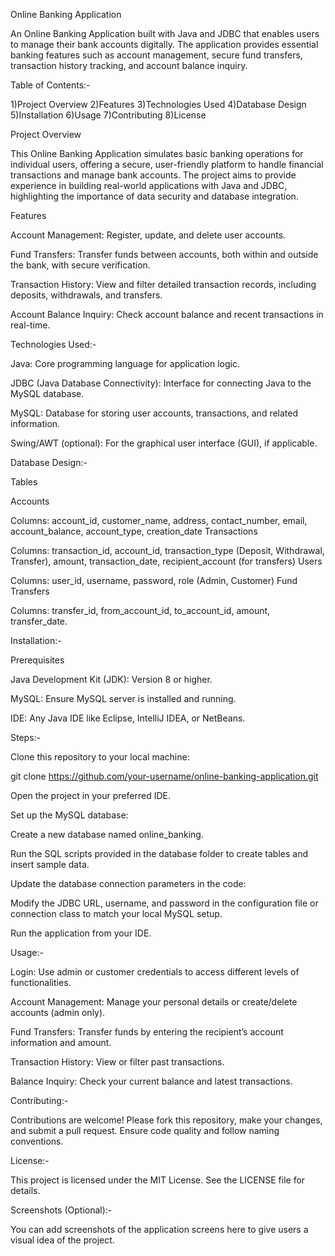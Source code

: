 Online Banking Application


An Online Banking Application built with Java and JDBC that enables users to manage their bank accounts digitally. The application provides essential banking features such as account management, secure fund transfers, transaction history tracking, and account balance inquiry.


Table of Contents:-

1)Project Overview
2)Features
3)Technologies Used
4)Database Design
5)Installation
6)Usage
7)Contributing
8)License

Project Overview

This Online Banking Application simulates basic banking operations for individual users, offering a secure, user-friendly platform to handle financial transactions and manage bank accounts. The project aims to provide experience in building real-world applications with Java and JDBC, highlighting the importance of data security and database integration.

Features

Account Management: Register, update, and delete user accounts.

Fund Transfers: Transfer funds between accounts, both within and outside the bank, with secure verification.

Transaction History: View and filter detailed transaction records, including deposits, withdrawals, and transfers.

Account Balance Inquiry: Check account balance and recent transactions in real-time.

Technologies Used:-

Java: Core programming language for application logic.

JDBC (Java Database Connectivity): Interface for connecting Java to the MySQL database.

MySQL: Database for storing user accounts, transactions, and related information.

Swing/AWT (optional): For the graphical user interface (GUI), if applicable.

Database Design:-

Tables

Accounts

Columns: account_id, customer_name, address, contact_number, email, account_balance, account_type, creation_date
Transactions

Columns: transaction_id, account_id, transaction_type (Deposit, Withdrawal, Transfer), amount, transaction_date, recipient_account (for transfers)
Users

Columns: user_id, username, password, role (Admin, Customer)
Fund Transfers

Columns: transfer_id, from_account_id, to_account_id, amount, transfer_date.

Installation:-

Prerequisites

Java Development Kit (JDK): Version 8 or higher.

MySQL: Ensure MySQL server is installed and running.

IDE: Any Java IDE like Eclipse, IntelliJ IDEA, or NetBeans.

Steps:-

Clone this repository to your local machine:

git clone https://github.com/your-username/online-banking-application.git

Open the project in your preferred IDE.

Set up the MySQL database:

Create a new database named online_banking.

Run the SQL scripts provided in the database folder to create tables and insert sample data.

Update the database connection parameters in the code:

Modify the JDBC URL, username, and password in the configuration file or connection class to match your local MySQL setup.

Run the application from your IDE.

Usage:-

Login: Use admin or customer credentials to access different levels of functionalities.

Account Management: Manage your personal details or create/delete accounts (admin only).

Fund Transfers: Transfer funds by entering the recipient’s account information and amount.

Transaction History: View or filter past transactions.

Balance Inquiry: Check your current balance and latest transactions.

Contributing:-

Contributions are welcome! Please fork this repository, make your changes, and submit a pull request. Ensure code quality and follow naming conventions.

License:-

This project is licensed under the MIT License. See the LICENSE file for details.

Screenshots (Optional):-

You can add screenshots of the application screens here to give users a visual idea of the project.

